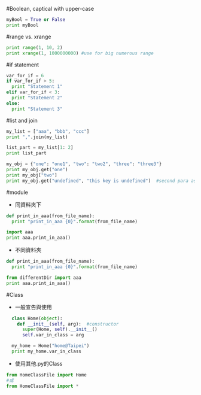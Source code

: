 #Boolean, captical with upper-case
``` python
myBool = True or False
print myBool
```

#range vs. xrange
``` python
print range(1, 10, 2)
print xrange(1, 1000000000) #use for big numerous range
```

#if statement
``` python
var_for_if = 6
if var_for_if > 5:
  print "Statement 1"
elif var_for_if < 3:
  print "Statement 2"
else:
  print "Statement 3"
```

#list and join
``` python
my_list = ["aaa", "bbb", "ccc"]
print ",".join(my_list)

list_part = my_list[1: 2]
print list_part

my_obj = {"one": "one1", "two": "two2", "three": "three3"}
print my_obj.get("one")
print my_obj["two"]
print my_obj.get("undefined", "this key is undefined")  #second para as default value
```

#module
 * 同資料夾下
``` python dir\aaa.py
def print_in_aaa(from_file_name):
  print "print_in_aaa {0}".format(from_file_name)
```
``` python dir\bbb.py
import aaa
print aaa.print_in_aaa()
```

 * 不同資料夾
``` python differentDir\aaa.py
def print_in_aaa(from_file_name):
  print "print_in_aaa {0}".format(from_file_name)
```
``` python dir\bbb.py
from differentDir import aaa
print aaa.print_in_aaa()
```

#Class

 * 一般宣告與使用
``` python HomeClassFile.py
  class Home(object):
    def __init__(self, arg):  #constructor
      super(Home, self).__init__()
      self.var_in_class = arg

  my_home = Home("home@Taipei")
  print my_home.var_in_class
```

* 使用其他.py的Class
``` python notHome.py
from HomeClassFile import Home
#或
from HomeClassFile import *
```